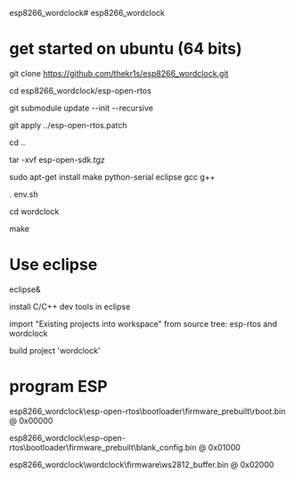 esp8266_wordclock# esp8266_wordclock


get started on ubuntu (64 bits)
===========================================
git clone https://github.com/thekr1s/esp8266_wordclock.git

cd esp8266_wordclock/esp-open-rtos

git submodule update --init --recursive

git apply ../esp-open-rtos.patch

cd ..

tar -xvf esp-open-sdk.tgz 

sudo apt-get install make python-serial eclipse gcc g++

. env.sh

cd wordclock

make

# Use eclipse
eclipse&

install C/C++ dev tools in eclipse

import "Existing projects into workspace" from source tree: esp-rtos and wordclock

build project 'wordclock'

program ESP
============
esp8266_wordclock\esp-open-rtos\bootloader\firmware_prebuilt\rboot.bin            @ 0x00000

esp8266_wordclock\esp-open-rtos\bootloader\firmware_prebuilt\blank_config.bin     @ 0x01000

esp8266_wordclock\wordclock\firmware\ws2812_buffer.bin                            @ 0x02000

